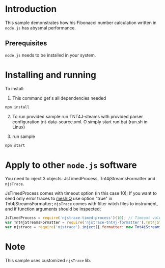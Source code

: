 # Introduction

This sample demonstrates how his Fibonacci number calculation written in `node.js` has abysmal performance.

## Prerequisites

`node.js` needs to be installed in your system.

# Installing and running

To install:

1) This command get's all dependencies needed
```cmd
npm install
```

2) To run provided sample run TNT4J-steams with provided parser configuration tnt-data-source.xml.
O simply start run.bat (run.sh in Linux)

3) run sample 
```cmd
npm start
```

# Apply to other `node.js` software

You need to inject 3 objects: JsTimedProcess, Tnt4jStreamsFormatter and `njsTrace`.

JsTimedProcess comes with timeout option (in this case 10);
If you want to send only error traces to [meshIQ](https://www.meshiq.com) use option "true" in Tnt4jStreamsFormatter;
`njsTrace` comes with filter witch files to instrument, and if function arguments should be inspected;

```js
JsTimedProcess = require('njstrace-timed-process')(10); // Timeout value
var Tnt4jStreamsFormatter = require('njstrace-tnt4j-formatter').Tnt4jStreamsFormatter;							// ################# Tnt4JFormatter
var njstrace = require('njstrace').inject({	formatter: new Tnt4jStreamsFormatter("true"), inspectArgs: false, files: ['**/*.js', '*.js', '!**/node_modules/**'],});
```

# Note

This sample uses customized `njsTrace` lib.